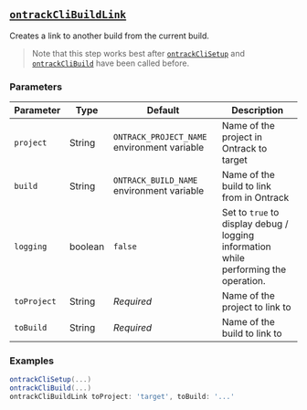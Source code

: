 ## [`ontrackCliBuildLink`](ontrackCliBuildLink.groovy)

Creates a link to another build from the current build.

> Note that this step works best after [`ontrackCliSetup`](ontrackCliSetup.md) and [`ontrackCliBuild`](ontrackCliBuild.md) have been called before.

### Parameters

| Parameter | Type | Default | Description |
|---|---|---|---|
| `project` | String | `ONTRACK_PROJECT_NAME` environment variable | Name of the project in Ontrack to target |
| `build` | String | `ONTRACK_BUILD_NAME` environment variable | Name of the build to link from in Ontrack |
| `logging` | boolean | `false` | Set to `true` to display debug / logging information while performing the operation. |
| `toProject` | String | _Required_ | Name of the project to link to |
| `toBuild` | String | _Required_ | Name of the build to link to |

### Examples

```groovy
ontrackCliSetup(...)
ontrackCliBuild(...)
ontrackCliBuildLink toProject: 'target', toBuild: '...'
```
